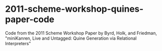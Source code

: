 2011-scheme-workshop-quines-paper-code
======================================

Code from the 2011 Scheme Workshop Paper by Byrd, Holk, and Friedman, "miniKanren, Live and Untagged: Quine Generation via Relational Interpreters"